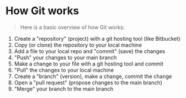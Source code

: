 # How Git works

> Here is a basic overview of how Git works:

1. Create a "repository" (project) with a git hosting tool (like Bitbucket)
2. Copy (or clone) the repository to your local machine
3. Add a file to your local repo and "commit" (save) the changes
4. "Push" your changes to your main branch
5. Make a change to your file with a git hosting tool and commit
6. "Pull" the changes to your local machine
7. Create a "branch" (version), make a change, commit the change
8. Open a "pull request" (propose changes to the main branch)
9. "Merge" your branch to the main branch